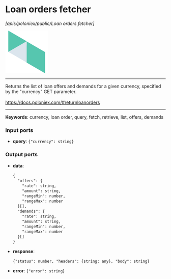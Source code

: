 # Loan orders fetcher

_[apis/poloniex/public/Loan orders fetcher]_

![icon](</assets/icons/33d6ca66-d216-4c2b-b2ae-87685c291a6f.png>)

---

Returns the list of loan offers and demands for a given currency, specified by the "currency" GET parameter.<br>
<br>
https://docs.poloniex.com/#returnloanorders<br>

---

__Keywords__: currency, loan order, query, fetch, retrieve, list, offers, demands

### Input ports

* __query__: ` {"currency": string} `

### Output ports

* __data__: 
    ```
    {
      "offers": {
        "rate": string,
        "amount": string,
        "rangeMin": number,
        "rangeMax": number
      }[],
      "demands": {
        "rate": string,
        "amount": string,
        "rangeMin": number,
        "rangeMax": number
      }[]
    }
    ```


* __response__: 
    ```
    {"status": number, "headers": {string: any}, "body": string}
    ```


* __error__: ` {"error": string} `

